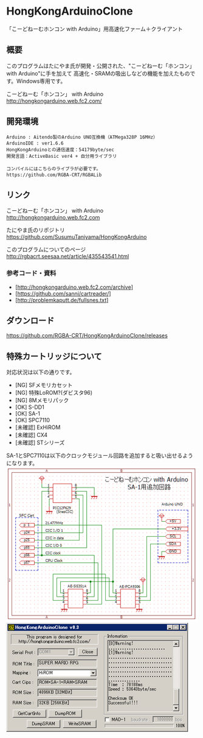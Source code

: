 # HongKongArduinoClone
「こーどねーむホンコン with Arduino」用高速化ファーム＋クライアント

## 概要
このプログラムはたにやま氏が開発・公開された、"こーどねーむ「ホンコン」 with Arduino"に手を加えて
高速化・SRAMの吸出しなどの機能を加えたものです。Windows専用です。  
  
こーどねーむ「ホンコン」 with Arduino  
<http://hongkongarduino.web.fc2.com/>
	
## 開発環境
	Arduino : Aitendo製のArduino UNO互換機（ATMega328P 16MHz）
	ArduinoIDE : ver1.6.6
	HongKongArduinoとの通信速度：54179byte/sec
	開発言語：ActiveBasic ver4 + 自分用ライブラリ
	
	コンパイルにはこちらのライブラが必要です。
	https://github.com/RGBA-CRT/RGBALib


## リンク
こーどねーむ「ホンコン」 with Arduino  
<http://hongkongarduino.web.fc2.com>

たにやま氏のリポジトリ  
<https://github.com/SusumuTaniyama/HongKongArduino>

このプログラムについてのページ  
<http://rgbacrt.seesaa.net/article/435543541.html>

### 参考コード・資料
 * 	[http://hongkongarduino.web.fc2.com/archive]  
 * 	[https://github.com/sanni/cartreader/]  
 * 	[http://problemkaputt.de/fullsnes.txt]  

## ダウンロード
<https://github.com/RGBA-CRT/HongKongArduinoClone/releases>


## 特殊カートリッジについて
対応状況は以下の通りです。
 * [NG] SFメモリカセット
 * [NG] 特殊LoROM?(ダビスタ96)
 * [NG] 8Mメモリパック
 * [OK] S-DD1
 * [OK] SA-1
 * [OK] SPC7110
 * [未確認] ExHiROM
 * [未確認] CX4
 * [未確認] STシリーズ
 
SA-1とSPC7110は以下のクロックモジュール回路を追加すると吸い出せるようになります。
![回路図](https://raw.githubusercontent.com/RGBA-CRT/HongKongArduinoClone/master/SA1.png "回路図")   
![SS](https://raw.githubusercontent.com/RGBA-CRT/HongKongArduinoClone/master/SA1SS.png "SS")  　　　  　

